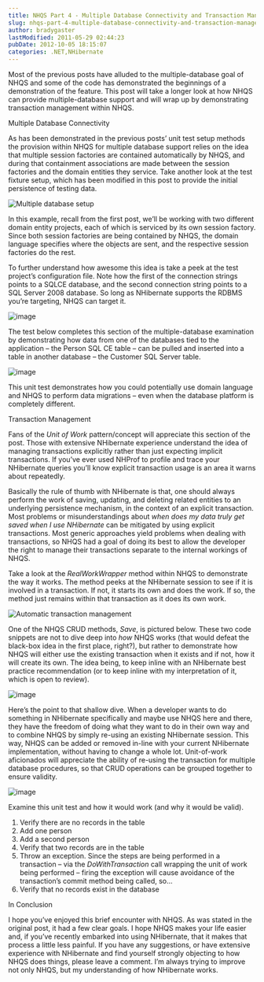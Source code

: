 ```yaml
---
title: NHQS Part 4 - Multiple Database Connectivity and Transaction Management
slug: nhqs-part-4-multiple-database-connectivity-and-transaction-management
author: bradygaster
lastModified: 2011-05-29 02:44:23
pubDate: 2012-10-05 18:15:07
categories: .NET,NHibernate
---
```


<p>Most of the previous posts have alluded to the multiple-database goal of NHQS and some of the code has demonstrated the beginnings of a demonstration of the feature. This post will take a longer look at how NHQS can provide multiple-database support and
  will wrap up by demonstrating transaction management within NHQS. </p>
Multiple Database Connectivity
<p>As has been demonstrated in the previous posts&#x2019; unit test setup methods the provision within NHQS for multiple database support relies on the idea that multiple session factories are contained automatically by NHQS, and during that containment associations
  are made between the session factories and the domain entities they service. Take another look at the test fixture setup, which has been modified in this post to provide the initial persistence of testing data. </p>
<p>
  <img alt="Multiple database setup" src="/posts/nhqs-part-4-multiple-database-connectivity-and-transaction-management/media/image_3.png">
</p>
<p>In this example, recall from the first post, we&#x2019;ll be working with two different domain entity projects, each of which is serviced by its own session factory. Since both session factories are being contained by NHQS, the domain language specifies where
  the objects are sent, and the respective session factories do the rest. </p>
<p>To further understand how awesome this idea is take a peek at the test project&#x2019;s configuration file. Note how the first of the connection strings points to a SQLCE database, and the second connection string points to a SQL Server 2008 database. So long
  as NHibernate supports the RDBMS you&#x2019;re targeting, NHQS can target it. </p>
<p>
  <img alt="image" src="/posts/nhqs-part-4-multiple-database-connectivity-and-transaction-management/media/image_6.png">
</p>
<p>The test below completes this section of the multiple-database examination by demonstrating how data from one of the databases tied to the application &#x2013; the Person SQL CE table &#x2013; can be pulled and inserted into a table in another database &#x2013; the Customer
  SQL Server table. </p>
<p>
  <img alt="image" src="/posts/nhqs-part-4-multiple-database-connectivity-and-transaction-management/media/image_9.png">
</p>
<p>This unit test demonstrates how you could potentially use domain language and NHQS to perform data migrations &#x2013; even when the database platform is completely different. </p>
Transaction Management
<p>Fans of the <em>Unit of Work </em> pattern/concept will appreciate this section of the post. Those with extensive NHibernate experience understand the idea of managing transactions explicitly rather than just expecting implicit transactions. If you&#x2019;ve
  ever used
  <a>NHProf</a>  to profile and trace your NHibernate queries you&#x2019;ll know explicit transaction usage is an area it warns about repeatedly. </p>
<p>Basically the rule of thumb with NHibernate is that, one should always perform the work of saving, updating, and deleting related entities to an underlying persistence mechanism, in the context of an explicit transaction. Most problems or misunderstandings
  about <em>when does my data truly get saved when I use NHibernate </em> can be mitigated by using explicit transactions. Most generic approaches yield problems when dealing with transactions, so NHQS had a goal of doing its best to allow the developer
  the right to manage their transactions separate to the internal workings of NHQS. </p>
<p>Take a look at the <em>RealWorkWrapper </em> method within NHQS to demonstrate the way it works. The method peeks at the NHibernate session to see if it is involved in a transaction. If not, it starts its own and does the work. If so, the method just remains
  within that transaction as it does its own work. </p>
<p>
  <img alt="Automatic transaction management" src="/posts/nhqs-part-4-multiple-database-connectivity-and-transaction-management/media/image_12.png">
</p>
<p>One of the NHQS CRUD methods, <em>Save</em>, is pictured below. These two code snippets are not to dive deep into <em>how </em> NHQS works (that would defeat the black-box idea in the first place, right?), but rather to demonstrate how NHQS will either
  use the existing transaction when it exists and if not, how it will create its own. The idea being, to keep inline with an NHibernate best practice recommendation (or to keep inline with my interpretation of it, which is open to review). </p>
<p>
  <img alt="image" src="/posts/nhqs-part-4-multiple-database-connectivity-and-transaction-management/media/image_15.png">
</p>
<p>Here&#x2019;s the point to that shallow dive. When a developer wants to do something in NHibernate specifically and maybe use NHQS here and there, they have the freedom of doing what they want to do in their own way and to combine NHQS by simply re-using an
  existing NHibernate session. This way, NHQS can be added or removed in-line with your current NHibernate implementation, without having to change a whole lot. Unit-of-work aficionados will appreciate the ability of re-using the transaction for multiple
  database procedures, so that CRUD operations can be grouped together to ensure validity.</p>
<p>
  <img alt="image" src="/posts/nhqs-part-4-multiple-database-connectivity-and-transaction-management/media/image_18.png">
</p>
<p>Examine this unit test and how it would work (and why it would be valid).
  <ol>
    <li>Verify there are no records in the table
      </li><li>Add one person
        </li><li>Add a second person
          </li><li>Verify that two records are in the table
            </li><li>Throw an exception. Since the steps are being performed in a transaction &#x2013; via the <em>DoWithTransaction</em>  call wrapping the unit of work being performed &#x2013; firing the exception will cause avoidance of the transaction&#x2019;s commit method being
              called, so&#x2026;
              </li><li>Verify that no records exist in the database </li>
  </ol>
  </p>In Conclusion
  <p>I hope you&#x2019;ve enjoyed this brief encounter with NHQS. As was stated in the original post, it had a few clear goals. I hope NHQS makes your life easier and, if you&#x2019;ve recently embarked into using NHibernate, that it makes that process a little less painful.
    If you have any suggestions, or have extensive experience with NHibernate and find yourself strongly objecting to how NHQS does things, please leave a comment. I&#x2019;m always trying to improve not only NHQS, but my understanding of how NHibernate works.
    </p>
